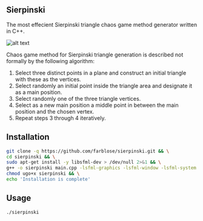 ## Sierpinski
The most effecient Sierpinski triangle chaos game method generator written in C++.

![alt text](https://raw.githubusercontent.com/farblose/Sierpinski/main/work.gif "Example")

Chaos game method for Sierpinski triangle generation is described not formally by the following algorithm:
1. Select three distinct points in a plane and construct an initial triangle with these as the vertices.
2. Select randomly an initial point inside the triangle area and designate it as a main position.
3. Select randomly one of the three triangle vertices.
4. Select as a new main position a middle point in between the main position and the chosen vertex.
5. Repeat steps 3 through 4 iteratively.

## Installation
```bash
git clone -q https://github.com/farblose/sierpinski.git && \
cd sierpinski && \
sudo apt-get install -y libsfml-dev > /dev/null 2>&1 && \
g++ -o sierpinski main.cpp -lsfml-graphics -lsfml-window -lsfml-system > /dev/null && \
chmod ugo+x sierpinski && \
echo 'Installation is complete'
```

## Usage
```bash
./sierpinski
```

